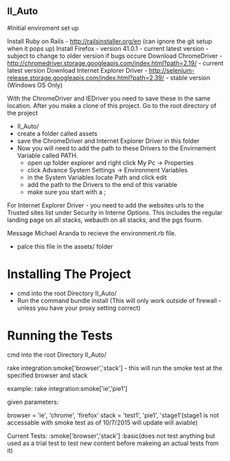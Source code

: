 ## II_Auto
#Initial enviroment set up

Install Ruby on Rails - http://railsinstaller.org/en (can ignore the git setup when it pops up)
Install Firefox - version 41.0.1 - current latest version - subject to change to older version if bugs occure
Download ChromeDriver - http://chromedriver.storage.googleapis.com/index.html?path=2.19/ - current latest version
Download Internet Explorer Driver - http://selenium-release.storage.googleapis.com/index.html?path=2.39/ 
                                  - stable version (Windows OS Only)

With the ChromeDriver and IEDriver you need to save these in the same location.
After you make a clone of this project. Go to the root directory of the project
* II_Auto/
* create a folder called assets
* save the ChromeDriver and Internet Explorer Driver in this folder
* Now you will need to add the path to these Drivers to the Envirnement Variable called PATH.
  * open up folder explorer and right click My Pc ->  Properties
  * click Advance System Settings -> Environment Variables
  * in the System Variables locate Path and click edit
  * add the path to the Drivers to the end of this variable 
  * make sure you start with a ; 

For Internet Explorer Driver - you need to add the websites urls to the Trusted sites list under Security in Interne Options. This includes the regular landing page on all stacks, webauth on all stacks, and the pgs fourm.

Message Michael Aranda to recieve the environment.rb file.
  * palce this file in the assets/ folder
  
# Installing The Project

* cmd into the root Directory II_Auto/
* Run the command bundle install (This will only work outside of firewall - unless you have your proxy setting correct)


# Running the Tests

cmd into the root Directory II_Auto/

rake integration:smoke['browser','stack'] - this will run the smoke test at the specified browser and stack

example: rake integration:smoke['ie','pie1']

given parameters:

browser = 'ie', 'chrome', 'firefox'
stack   = 'test1', 'pie1', 'stage1'(stage1 is not accessable with smoke test as of 10/7/2015 will update will aviable)

Current Tests:
:smoke['browser','stack']
:basic(does not test anything but used as a trial test to test new content before makeing an actual tests from it)
	




    
  
